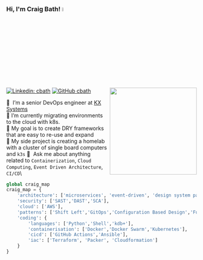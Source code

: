 ### Hi, I'm Craig Bath! <a href="https://www.gautamkrishnar.com/"><img src="https://media.giphy.com/media/HVFyuAzKcC616jnpq7/giphy.gif" width="5%"></a>

<img align='right' src="https://media.giphy.com/media/v1.Y2lkPTc5MGI3NjExdXI5YXZlcHloZmI3YWMzN2hjOHB3eDg5cndkbW84ZzkzY2c2eTYybCZlcD12MV9pbnRlcm5hbF9naWZfYnlfaWQmY3Q9cw/jdPMeyv9rn0hZHh8n9/giphy.gif" width="230">

[![Linkedin: cbath](https://img.shields.io/badge/-cbath-blue?style=flat-square&logo=Linkedin&logoColor=white&link=https://www.linkedin.com/in/craig-bath/)](https://www.linkedin.com/in/craig-bath/)
[![GitHub cbath](https://img.shields.io/github/followers/cbath?label=follow&style=social)](https://github.com/cbath)

🔭 &nbsp;I’m a senior DevOps engineer at <a href="https://kx.com/">KX Systems</a>\
🌱 I’m currently migrating environments to the cloud with k8s.\
🥅 My goal is to create DRY frameworks that are easy to re-use and expand\
🎯 My side project is creating a homelab with a cluster of single board computers and `k3s`
💬 &nbsp;Ask me about anything related to `Containerization`, `Cloud Computing`, `Event Driven Architecture`, `CI/CD`\

```python
global craig_map
craig_map = {
    'architecture': ['microservices', 'event-driven', 'design system pattern'],
    'security': ['SAST','DAST','SCA'],
    'cloud': ['AWS'],
    'patterns': ['Shift Left','GitOps','Configuration Based Design','Functional Programming'],
    'coding': {
        'languages': ['Python','Shell','kdb+'],
        'containerisation': ['Docker','Docker Swarm','Kubernetes'],
        'cicd': ['GitHub Actions','Ansible'],
        'iac': ['Terraform', 'Packer', 'Cloudformation']
    }
}
```
